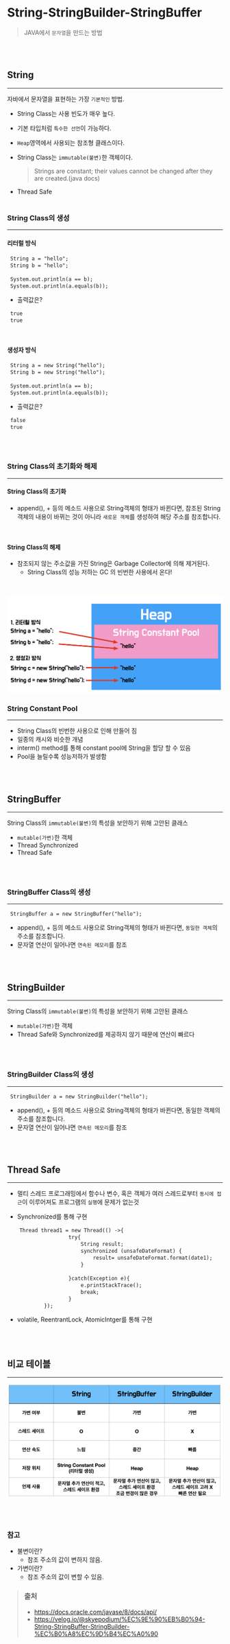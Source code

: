 # String-StringBuilder-StringBuffer

> JAVA에서 `문자열`을 만드는 방법

<br><br>

## String

---

자바에서 문자열을 표현하는 가장 `기본적인` 방법.

- String Class는 사용 빈도가 매우 높다.
- 기본 타입처럼 `특수한 선언`이 가능하다.
- `Heap`영역에서 사용되는 참조형 클래스이다.
- String Class는 `immutable(불변)`한 객체이다.

  > Strings are constant; their values cannot be changed after they are created.(java docs)

- Thread Safe
  <br><br>

### String Class의 생성

---

#### 리터럴 방식

```
 String a = "hello";
 String b = "hello";

 System.out.println(a == b);
 System.out.println(a.equals(b));
```

- 출력값은?

```
 true
 true
```

<br>

#### 생성자 방식

```
 String a = new String("hello");
 String b = new String("hello");

 System.out.println(a == b);
 System.out.println(a.equals(b));
```

- 출력값은?

```
 false
 true
```

<br><br>

### String Class의 초기화와 해제

---

#### String Class의 초기화

- append(), + 등의 메소드 사용으로 String객체의 형태가 바뀐다면, 참조된 String객체의 내용이 바뀌는 것이 아니라 `새로운 객체`를 생성하여 해당 주소를 참조합니다.

<br>

#### String Class의 해제

- 참조되지 않는 주소값을 가진 String은 Garbage Collector에 의해 제거된다.
  - String Class의 성능 저하는 GC 의 빈번한 사용에서 온다!

<br>

![String1](./String/StringInit.png)

### String Constant Pool

---

- String Class의 빈번한 사용으로 인해 만들어 짐
- 일종의 캐시와 비슷한 개념
- interm() method를 통해 constant pool에 String을 할당 할 수 있음
- Pool을 늘릴수록 성능저하가 발생함

<br><br>

## StringBuffer

---

String Class의 `immutable(불변)`의 특성을 보안하기 위해 고안된 클래스

- `mutable(가변)`한 객체
- Thread Synchronized
- Thread Safe

<br><br>

### StringBuffer Class의 생성

---

```
 StringBuffer a = new StringBuffer("hello");
```

- append(), + 등의 메소드 사용으로 String객체의 형태가 바뀐다면, `동일한 객체`의 주소를 참조합니다.
- 문자열 연산이 일어나면 `연속된 메모리`를 참조

<br><br>

## StringBuilder

---

String Class의 `immutable(불변)`의 특성을 보안하기 위해 고안된 클래스

- `mutable(가변)`한 객체
- Thread Safe와 Synchronized를 제공하지 않기 때문에 연산이 빠르다

<br><br>

### StringBuilder Class의 생성

---

```
 StringBuilder a = new StringBuilder("hello");
```

- append(), + 등의 메소드 사용으로 String객체의 형태가 바뀐다면, 동일한 객체의 주소를 참조합니다.
- 문자열 연산이 일어나면 `연속된 메모리`를 참조

<br><br>

## Thread Safe

---

- 멀티 스레드 프로그래밍에서 함수나 변수, 혹은 객체가 여러 스레드로부터 `동시에 접근`이 이루어져도 프로그램의 `실행`에 문제가 없는것

- Synchronized를 통해 구현

```
    Thread thread1 = new Thread(() ->{
                    try{
                        String result;
                        synchronized (unsafeDateFormat) {
                            result= unsafeDateFormat.format(date1);
                        }

                    }catch(Exception e){
                        e.printStackTrace();
                        break;
                    }
            });

```

- volatile, ReentrantLock, AtomicIntger를 통해 구현

<br><br>

## 비교 테이블

---

![table](./String/Table.png)

<br><br>

### 참고

- 불변이란?
  - 참조 주소의 값이 변하지 않음.
- 가변이란?
  - 참조 주소의 값이 변할 수 있음.

> ### 출처
>
> - https://docs.oracle.com/javase/8/docs/api/
> - https://velog.io/@skyepodium/%EC%9E%90%EB%B0%94-String-StringBuffer-StringBuilder-%EC%B0%A8%EC%9D%B4%EC%A0%90
